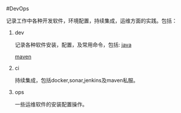 #DevOps

记录工作中各种开发软件，环境配置，持续集成，运维方面的实践。包括：

1. dev

    记录各种软件安装，配置，及常用命令，包括:
    [java](http://git.oschina.net/yxb_1990/DevOps/blob/master/dev/java.md)

    [maven](http://git.oschina.net/yxb_1990/DevOps/blob/master/dev/maven.md)

2. ci

    持续集成，包括docker,sonar,jenkins及maven私服。
3. ops

    一些运维软件的安装配置操作。